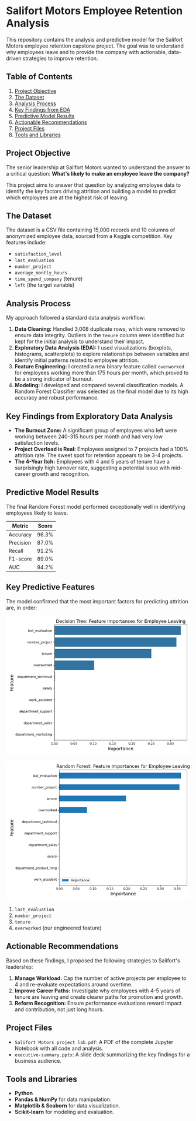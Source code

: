 # Salifort Motors Employee Retention Analysis
This repository contains the analysis and predictive model for the Salifort Motors employee retention capstone project. The goal was to understand why employees leave and to provide the company with actionable, data-driven strategies to improve retention.



## Table of Contents
1. [Project Objective](#project-objective)
2. [The Dataset](#the-dataset)
3. [Analysis Process](#analysis-process)
4. [Key Findings from EDA](#key-findings-from-exploratory-data-analysis)
5. [Predictive Model Results](#predictive-model-results)
6. [Actionable Recommendations](#key-predictive-features)
7. [Project Files](#project-files)
8. [Tools and Libraries](#tools-and-libraries)



## Project Objective
The senior leadership at Salifort Motors wanted to understand the answer to a critical question: **What's likely to make an employee leave the company?**

This project aims to answer that question by analyzing employee data to identify the key factors driving attrition and building a model to predict which employees are at the highest risk of leaving.



## The Dataset
The dataset is a CSV file containing 15,000 records and 10 columns of anonymized employee data, sourced from a Kaggle competition. Key features include:

- `satisfaction_level`
- `last_evaluation`
- `number_project`
- `average_montly_hours`
- `time_spend_company` (tenure)
- `left` (the target variable)



## Analysis Process
My approach followed a standard data analysis workflow:

1. **Data Cleaning:** Handled 3,008 duplicate rows, which were removed to ensure data integrity. Outliers in the `tenure` column were identified but kept for the initial analysis to understand their impact.
2. **Exploratory Data Analysis (EDA):** I used visualizations (boxplots, histograms, scatterplots) to explore relationships between variables and identify initial patterns related to employee attrition.
3. **Feature Engineering:** I created a new binary feature called `overworked` for employees working more than 175 hours per month, which proved to be a strong indicator of burnout.
4. **Modeling:** I developed and compared several classification models. A Random Forest Classifier was selected as the final model due to its high accuracy and robust performance.



## Key Findings from Exploratory Data Analysis
- **The Burnout Zone:** A significant group of employees who left were working between 240-315 hours per month and had very low satisfaction levels.
- **Project Overload is Real:** Employees assigned to 7 projects had a 100% attrition rate. The sweet spot for retention appears to be 3-4 projects.
- **The 4-Year Itch:** Employees with 4 and 5 years of tenure have a surprisingly high turnover rate, suggesting a potential issue with mid-career growth and recognition.



## Predictive Model Results
The final Random Forest model performed exceptionally well in identifying employees likely to leave.

| Metric     | Score           |
|------------|-----------------|
| Accuracy   | 96.3%           |
| Precision  | 87.0%           |
| Recall     | 91.2%           |
| F1-score   | 89.0%           |
| AUC        | 94.2%           |



## Key Predictive Features
The model confirmed that the most important factors for predicting attrition are, in order:

![Decision Tree: Feature Importance](graphs/decision_tree_feature_importance.png)

![Random Forest: Feature Importance](graphs/random_forest_feature_importance.png)

1. `last_evaluation`
2. `number_project`
3. `tenure`
3. `overworked` (our engineered feature)



## Actionable Recommendations
Based on these findings, I proposed the following strategies to Salifort's leadership:

1. **Manage Workload:** Cap the number of active projects per employee to 4 and re-evaluate expectations around overtime.
2. **Improve Career Paths:** Investigate why employees with 4-5 years of tenure are leaving and create clearer paths for promotion and growth.
3. **Reform Recognition:** Ensure performance evaluations reward impact and contribution, not just long hours.



## Project Files
- `Salifort Motors project lab.pdf`: A PDF of the complete Jupyter Notebook with all code and analysis.
- `executive-summary.pptx`: A slide deck summarizing the key findings for a business audience.



## Tools and Libraries
- **Python**
- **Pandas & NumPy** for data manipulation.
- **Matplotlib & Seaborn** for data visualization.
- **Scikit-learn** for modeling and evaluation.
